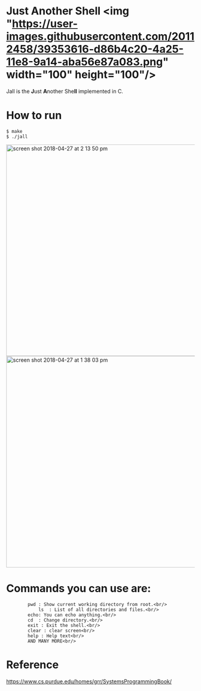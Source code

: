 # Just Another Shell <img "https://user-images.githubusercontent.com/20112458/39353616-d86b4c20-4a25-11e8-9a14-aba56e87a083.png" width="100" height="100"/>

Jall is the <b>J</b>ust <b>A</b>nother She<b>ll</b> implemented in C.<br/>

# How to run
	$ make
	$ ./jall
<img width="565" alt="screen shot 2018-04-27 at 2 13 50 pm" src="https://user-images.githubusercontent.com/20112458/39353437-4a39a56e-4a25-11e8-9d9c-c81ca864c309.png">

<img width="565" alt="screen shot 2018-04-27 at 1 38 03 pm" src="https://user-images.githubusercontent.com/20112458/39352273-d51d8582-4a21-11e8-8dfd-23b4e861be62.png">

# Commands you can use are:<br/>
			pwd	: Show current working directory from root.<br/>
		        ls	: List of all directories and files.<br/>
			echo: You can echo anything.<br/>
			cd 	: Change directory.<br/>
			exit : Exit the shell.<br/>
			clear : clear screen<br/>
			help : Help text<br/>
			AND MANY MORE<br/>
# Reference
https://www.cs.purdue.edu/homes/grr/SystemsProgrammingBook/

